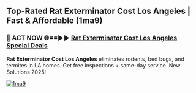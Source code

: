 ## Top-Rated Rat Exterminator Cost Los Angeles | Fast & Affordable (1ma9)

<h3>🐜 ACT NOW 🌐==►► <a href="https://tinyurl.com/2dysvsjj" rel="nofollow">Rat Exterminator Cost Los Angeles Special Deals</a></h3>

**Rat Exterminator Cost Los Angeles** eliminates rodents, bed bugs, and termites in LA homes. Get free inspections + same-day service. New Solutions 2025!

[![1ma9](https://i.imgur.com/JCYaghj.jpeg)](https://tinyurl.com/2dysvsjj)